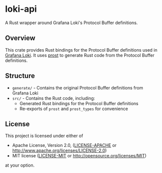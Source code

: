 # loki-api

A Rust wrapper around Grafana Loki's Protocol Buffer definitions.

## Overview

This crate provides Rust bindings for the Protocol Buffer definitions used in [Grafana Loki](https://github.com/grafana/loki). It uses [prost](https://github.com/tokio-rs/prost) to generate Rust code from the Protocol Buffer definitions.

## Structure

- `generate/` - Contains the original Protocol Buffer definitions from Grafana Loki
- `src/` - Contains the Rust code, including:
  - Generated Rust bindings for the Protocol Buffer definitions
  - Re-exports of `prost` and `prost_types` for convenience

## License

This project is licensed under either of

 * Apache License, Version 2.0, ([LICENSE-APACHE](../LICENSE-APACHE) or http://www.apache.org/licenses/LICENSE-2.0)
 * MIT license ([LICENSE-MIT](../LICENSE-MIT) or http://opensource.org/licenses/MIT)

at your option.